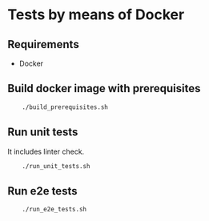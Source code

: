 # Tests by means of Docker

## Requirements 

- Docker

## Build docker image with prerequisites

```bash
    ./build_prerequisites.sh
```

## Run unit tests

It includes linter check.

```bash
    ./run_unit_tests.sh
```

## Run e2e tests

```bash
    ./run_e2e_tests.sh
```
